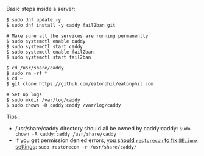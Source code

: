 Basic steps inside a server:

```
$ sudo dnf update -y
$ sudo dnf install -y caddy fail2ban git

# Make sure all the services are running permanently
$ sudo systemctl enable caddy
$ sudo systemctl start caddy
$ sudo systemctl enable fail2ban
$ sudo systemctl start fail2ban

$ cd /usr/share/caddy
$ sudo rm -rf *
$ cd ~
$ git clone https://github.com/eatonphil/eatonphil.com

# Set up logs
$ sudo mkdir /var/log/caddy
$ sudo chown -R caddy:caddy /var/log/caddy
```

Tips:

* /usr/share/caddy directory should all be owned by caddy:caddy: `sudo chown -R caddy:caddy /usr/share/caddy`
* If you get permission denied errors, [you should `restorecon` to fix `SELiunx` settings](https://caddy.community/t/caddy-file-server-gives-403-error-forbidden-if-started-with-systemctl/11296/6): `sudo restorecon -r /usr/share/caddy/`
